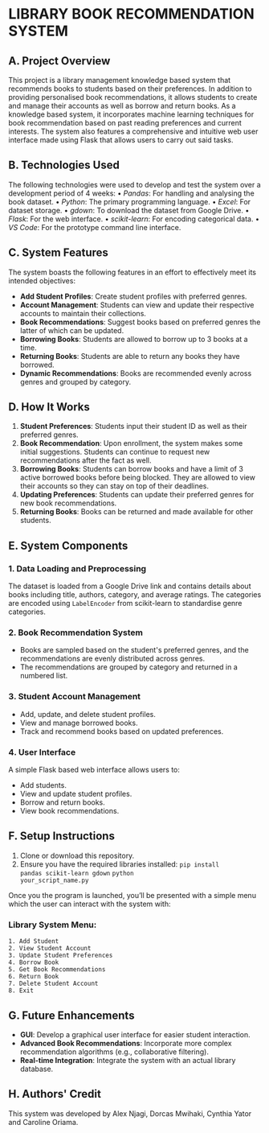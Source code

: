 # LIBRARY BOOK RECOMMENDATION SYSTEM

## A. Project Overview
This project is a library management knowledge based system that recommends books to students based on their preferences. In addition to providing personalised book recommendations, it allows students to create and manage their accounts as well as borrow and return books. As a knowledge based system, it incorporates machine learning techniques for book recommendation based on past reading preferences and current interests. The system also features a comprehensive and intuitive web user interface made using Flask that allows users to carry out said tasks.

## B. Technologies Used
The following technologies were used to develop and test the system over a development period of 4 weeks:
•⁠  ⁠*Pandas*: For handling and analysing the book dataset.
•⁠  ⁠*Python*: The primary programming language.
•⁠  ⁠*Excel*: For dataset storage.
•⁠  ⁠*gdown*: To download the dataset from Google Drive.
•⁠  ⁠*Flask*: For the web interface.
•⁠  ⁠*scikit-learn*: For encoding categorical data.
•⁠  ⁠*VS Code*: For the prototype command line interface.

## C. System Features
The system boasts the following features in an effort to effectively meet its intended objectives:
- **Add Student Profiles**: Create student profiles with preferred genres.
- **Account Management**: Students can view and update their respective accounts to maintain their collections.
- **Book Recommendations**: Suggest books based on preferred genres the latter of which can be updated.
- **Borrowing Books**: Students are allowed to borrow up to 3 books at a time.
- **Returning Books**: Students are able to return any books they have borrowed.
- **Dynamic Recommendations**: Books are recommended evenly across genres and grouped by category.

## D. How It Works
1. **Student Preferences**: Students input their student ID as well as their preferred genres.
2. **Book Recommendation**: Upon enrollment, the system makes some initial suggestions. Students can continue to request new recommendations after the fact as well.
3. **Borrowing Books**: Students can borrow books and have a limit of 3 active borrowed books before being blocked. They are allowed to view their accounts so they can stay on top of their deadlines.
4. **Updating Preferences**: Students can update their preferred genres for new book recommendations.
5. **Returning Books**: Books can be returned and made available for other students.

## E. System Components
### 1️. Data Loading and Preprocessing
The dataset is loaded from a Google Drive link and contains details about books including title, authors, category, and average ratings. The categories are encoded using `LabelEncoder` from scikit-learn to standardise genre categories.

### 2️. Book Recommendation System
- Books are sampled based on the student's preferred genres, and the recommendations are evenly distributed across genres.
- The recommendations are grouped by category and returned in a numbered list.

### 3️. Student Account Management
- Add, update, and delete student profiles.
- View and manage borrowed books.
- Track and recommend books based on updated preferences.

### 4️. User Interface
A simple Flask based web interface allows users to:
- Add students.
- View and update student profiles.
- Borrow and return books.
- View book recommendations.

## F. Setup Instructions
1. Clone or download this repository.
2. Ensure you have the required libraries installed:
<code>pip install pandas scikit-learn gdown</code>
<code>python your_script_name.py</code>

Once you the program is launched, you’ll be presented with a simple menu which the user can interact with the system with:
###    Library System Menu:
    1. Add Student
    2. View Student Account
    3. Update Student Preferences
    4. Borrow Book
    5. Get Book Recommendations
    6. Return Book
    7. Delete Student Account
    8. Exit

## G. Future Enhancements
- **GUI**: Develop a graphical user interface for easier student interaction.
- **Advanced Book Recommendations**: Incorporate more complex recommendation algorithms (e.g., collaborative filtering).
- **Real-time Integration**: Integrate the system with an actual library database.



## H. Authors' Credit
This system was developed by Alex Njagi, Dorcas Mwihaki, Cynthia Yator and Caroline Oriama.
